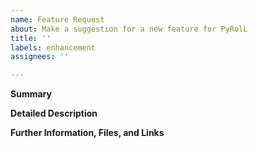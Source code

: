 ```yaml
---
name: Feature Request
about: Make a suggestion for a new feature for PyRolL
title: ''
labels: enhancement
assignees: ''

---
```


**Summary**

<!--Please provide a brief and concise description of the suggested feature or change-->

**Detailed Description**

<!--Please explain how pyroll would benefit through your requested feature, what feature(s) you are looking for, what specific problems this will solve.-->

**Further Information, Files, and Links**

<!--Put any additional information here, attach relevant text or image files and URLs to external sites, e.g. relevant publications-->
